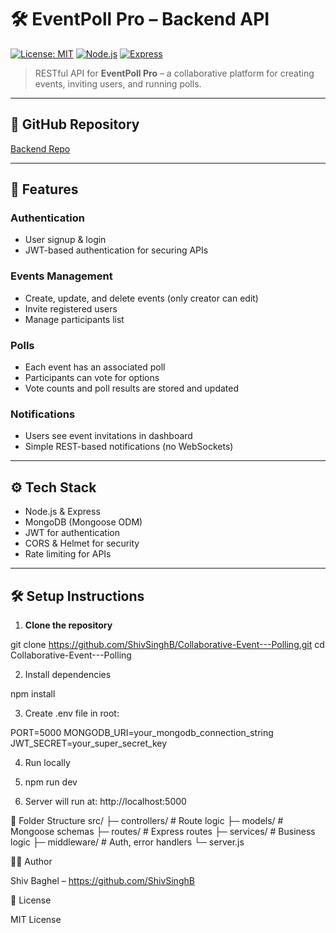 # 🛠 EventPoll Pro – Backend API

[![License: MIT](https://img.shields.io/badge/License-MIT-green.svg)](LICENSE)
[![Node.js](https://img.shields.io/badge/Node.js-16+-blue.svg)](https://nodejs.org/)
[![Express](https://img.shields.io/badge/Express-4.x-orange.svg)](https://expressjs.com/)

> RESTful API for **EventPoll Pro** – a collaborative platform for creating events, inviting users, and running polls.

---

## 🔗 GitHub Repository

[Backend Repo](https://github.com/ShivSinghB/Collaborative-Event---Polling)

---

## 🚀 Features

### **Authentication**
- User signup & login
- JWT-based authentication for securing APIs

### **Events Management**
- Create, update, and delete events (only creator can edit)
- Invite registered users
- Manage participants list

### **Polls**
- Each event has an associated poll
- Participants can vote for options
- Vote counts and poll results are stored and updated

### **Notifications**
- Users see event invitations in dashboard
- Simple REST-based notifications (no WebSockets)

---

## ⚙️ Tech Stack

- Node.js & Express
- MongoDB (Mongoose ODM)
- JWT for authentication
- CORS & Helmet for security
- Rate limiting for APIs

---

## 🛠 Setup Instructions

1. **Clone the repository**

git clone https://github.com/ShivSinghB/Collaborative-Event---Polling.git
cd Collaborative-Event---Polling

2. Install dependencies

npm install


3. Create .env file in root:

PORT=5000
MONGODB_URI=your_mongodb_connection_string
JWT_SECRET=your_super_secret_key


4. Run locally

5. npm run dev


6. Server will run at: http://localhost:5000

📂 Folder Structure
src/
├─ controllers/       # Route logic
├─ models/            # Mongoose schemas
├─ routes/            # Express routes
├─ services/          # Business logic
├─ middleware/        # Auth, error handlers
└─ server.js

🧑‍💻 Author
      
Shiv Baghel – https://github.com/ShivSinghB

📃 License

MIT License
